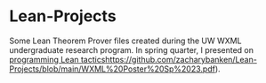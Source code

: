 # Lean-Projects

Some Lean Theorem Prover files created during the UW WXML undergraduate research program. In spring quarter, I presented on [programming Lean tactics](https://github.com/zacharybanken/Lean-Projects/blob/main/WXML%20Poster%20Sp%2023.pdf)https://github.com/zacharybanken/Lean-Projects/blob/main/WXML%20Poster%20Sp%2023.pdf). 
